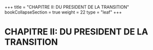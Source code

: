 +++
title = "CHAPITRE II: DU PRESIDENT DE LA TRANSITION"
bookCollapseSection = true
weight = 22
type = "leaf"
+++

# CHAPITRE II: DU PRESIDENT DE LA TRANSITION
